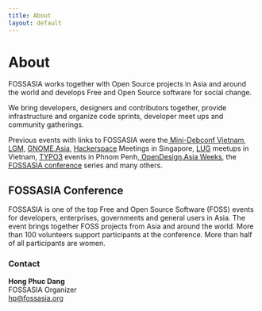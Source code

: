 ```yaml
---
title: About
layout: default
---
```

# About

FOSSASIA works together with Open Source projects in Asia and around the world and develops Free and Open Source software for social change.

We bring developers, designers and contributors together, provide infrastructure and organize code sprints, developer meet ups and community gatherings.

Previous events with links to FOSSASIA were the[ Mini-Debconf Vietnam][1], [LGM][2], [GNOME.Asia][3], [Hackerspace][4] Meetings in Singapore, [LUG][5] meetups in Vietnam, [TYPO3][6] events in Phnom Penh,[ OpenDesign.Asia Weeks][7], the [FOSSASIA conference][8] series and many others.

## FOSSASIA Conference

FOSSASIA is one of the top Free and Open Source Software (FOSS) events for developers, enterprises, governments and general users in Asia. The event brings together FOSS projects from Asia and around the world. More than 100 volunteers support participants at the conference. More than half of all participants are women.

### Contact

**Hong Phuc Dang**  
FOSSASIA Organizer  
[hp@fossasia.org][9]

[1]: http://fossasia.org/wiki.debian.org/DebianVietnam/MiniDebConf2010
[2]: http://libregraphicsmeeting.org/
[3]: http://gnome.asia/
[4]: http://hackerspace.sg/
[5]: http://cantholug.org/
[6]: http://typo3cambodia.org/
[7]: http://opendesign.asia
[8]: http://fossasia.org/events
[9]: mailto:hp@fossasia.org
